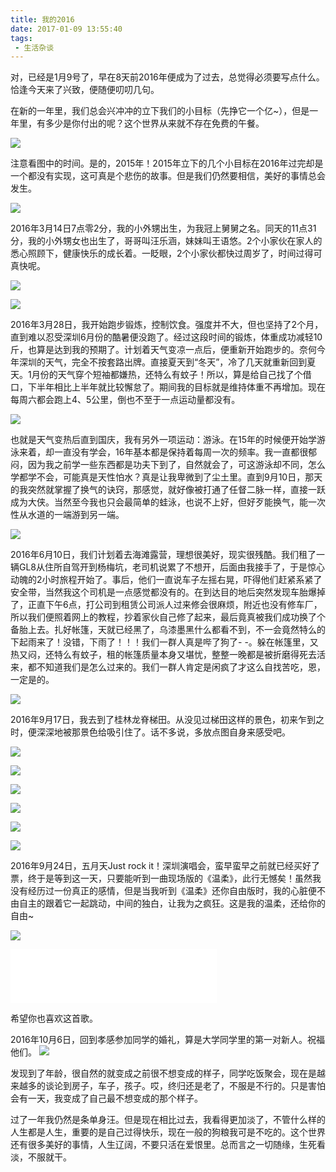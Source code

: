 ```yaml
---
title: 我的2016
date: 2017-01-09 13:55:40
tags:
 - 生活杂谈
---
```


对，已经是1月9号了，早在8天前2016年便成为了过去，总觉得必须要写点什么。恰逢今天来了兴致，便随便叨叨几句。

在新的一年里，我们总会兴冲冲的立下我们的小目标（先挣它一个亿~），但是一年里，有多少是你付出的呢？这个世界从来就不存在免费的午餐。

![](https://images-1258496336.cos.ap-chengdu.myqcloud.com/2017/14A1F38B0-EBB5-4054-A254-4741691C74D1.png)

注意看图中的时间。是的，2015年！2015年立下的几个小目标在2016年过完却是一个都没有实现，这可真是个悲伤的故事。但是我们仍然要相信，美好的事情总会发生。

<!-- more -->

![](https://images-1258496336.cos.ap-chengdu.myqcloud.com/2017/15ee18dd75ed3e52a52c5ddec96a38d35.jpg)

2016年3月14日7点零2分，我的小外甥出生，为我冠上舅舅之名。同天的11点31分，我的小外甥女也出生了，哥哥叫汪乐涵，妹妹叫王语悠。2个小家伙在家人的悉心照顾下，健康快乐的成长着。一眨眼，2个小家伙都快过周岁了，时间过得可真快呢。

![](https://images-1258496336.cos.ap-chengdu.myqcloud.com/2017/43564.png)

![](https://images-1258496336.cos.ap-chengdu.myqcloud.com/2017/54277.png)

2016年3月28日，我开始跑步锻炼，控制饮食。强度并不大，但也坚持了2个月，直到难以忍受深圳6月份的酷暑便没跑了。经过这段时间的锻炼，体重成功减轻10斤，也算是达到我的预期了。计划着天气变凉一点后，便重新开始跑步的。奈何今年深圳的天气，完全不按套路出牌。直接夏天到“冬天”，冷了几天就重新回到夏天。1月份的天气穿个短袖都嫌热，还特么有蚊子！所以，算是给自己找了个借口，下半年相比上半年就比较懈怠了。期间我的目标就是维持体重不再增加。现在每周六都会跑上4、5公里，倒也不至于一点运动量都没有。

![](https://images-1258496336.cos.ap-chengdu.myqcloud.com/2017/1Screenshot_2017-01-09-14-53-14-264_com.tencent.mm.png)

也就是天气变热后直到国庆，我有另外一项运动：游泳。在15年的时候便开始学游泳来着，却一直没有学会，16年基本都是保持着每周一次的频率。我一直都很郁闷，因为我之前学一些东西都是功夫下到了，自然就会了，可这游泳却不同，怎么学都学不会，可能真是天性怕水？真是让我卑微到了尘土里。直到9月10日，那天的我突然就掌握了换气的诀窍，那感觉，就好像被打通了任督二脉一样，直接一跃成为大侠。当然至今我也只会最简单的蛙泳，也说不上好，但好歹能换气，能一次性从水道的一端游到另一端。

![](https://images-1258496336.cos.ap-chengdu.myqcloud.com/2017/11.jpg)

2016年6月10日，我们计划着去海滩露营，理想很美好，现实很残酷。我们租了一辆GL8从住所自驾开到杨梅坑，老司机说累了不想开，后面由我接手了，于是惊心动魄的2小时旅程开始了。事后，他们一直说车子左摇右晃，吓得他们赶紧系紧了安全带，当然我这个司机是一点感觉都没有的。在到达目的地后突然发现车胎爆掉了，正直下午6点，打公司到租赁公司派人过来修会很麻烦，附近也没有修车厂，所以我们便照着网上的教程，抄着家伙自己修了起来，最后竟真被我们成功换了个备胎上去。扎好帐篷，天就已经黑了，乌漆墨黑什么都看不到，不一会竟然特么的下起雨来了！没错，下雨了！！！我们一群人真是哔了狗了- -。躲在帐篷里，又热又闷，还特么有蚊子，租的帐篷质量本身又堪忧，整整一晚都是被折磨得死去活来，都不知道我们是怎么过来的。我们一群人肯定是闲疯了才这么自找苦吃，恩，一定是的。

![](https://images-1258496336.cos.ap-chengdu.myqcloud.com/2017/61625.png)

2016年9月17日，我去到了桂林龙脊梯田。从没见过梯田这样的景色，初来乍到之时，便深深地被那景色给吸引住了。话不多说，多放点图自身来感受吧。

![](https://images-1258496336.cos.ap-chengdu.myqcloud.com/2017/1IMG_20160917_064133_HDR.jpg)

![](https://images-1258496336.cos.ap-chengdu.myqcloud.com/2017/1IMG_20160917_093624_HDR.jpg)

![](https://images-1258496336.cos.ap-chengdu.myqcloud.com/2017/1IMG_20160917_101823_HDR.jpg)

![](https://images-1258496336.cos.ap-chengdu.myqcloud.com/2017/1IMG_20160917_104843_HDR.jpg)

![](https://images-1258496336.cos.ap-chengdu.myqcloud.com/2017/1IMG_20160917_105055_HDR.jpg)

![](https://images-1258496336.cos.ap-chengdu.myqcloud.com/2017/1IMG_20160917_114937_HDR.jpg)

2016年9月24日，五月天Just rock it！深圳演唱会，蛮早蛮早之前就已经买好了票，终于是等到这一天，只要能听到一曲现场版的《温柔》，此行无憾矣！虽然我没有经历过一份真正的感情，但是当我听到《温柔》还你自由版时，我的心脏便不由自主的跟着它一起跳动，中间的独白，让我为之疯狂。这是我的温柔，还给你的自由~

![](https://images-1258496336.cos.ap-chengdu.myqcloud.com/2017/1IMG_20160924_192411_HDR.jpg)

<iframe frameborder="no" border="0" marginwidth="0" marginheight="0" width=330 height=86 src="//music.163.com/outchain/player?type=2&id=386001&auto=1&height=66"></iframe>

希望你也喜欢这首歌。

2016年10月6日，回到孝感参加同学的婚礼，算是大学同学里的第一对新人。祝福他们。
![](https://images-1258496336.cos.ap-chengdu.myqcloud.com/2017/1IMG_20161006_113223_HDR.jpg)

发现到了年龄，很自然的就变成之前很不想变成的样子，同学吃饭聚会，现在是越来越多的谈论到房子，车子，孩子。哎，终归还是老了，不服是不行的。只是害怕会有一天，我变成了自己最不想变成的那个样子。

过了一年我仍然是条单身汪。但是现在相比过去，我看得更加淡了，不管什么样的人生都是人生，重要的是自己过得快乐，现在一般的狗粮我可是不吃的。这个世界还有很多美好的事情，人生辽阔，不要只活在爱恨里。总而言之一切随缘，生死看淡，不服就干。
